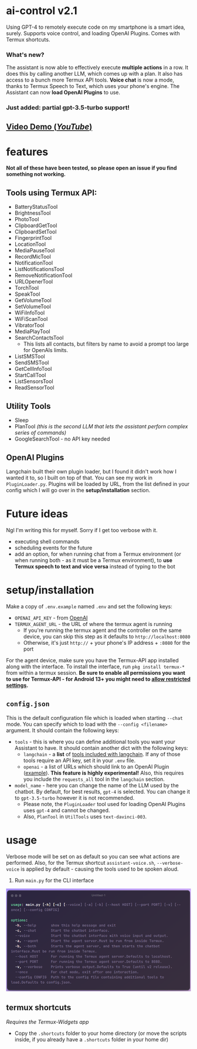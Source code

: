 # ai-control v2.1
Using GPT-4 to remotely execute code on my smartphone is a smart idea, surely. Supports voice control, and loading OpenAI Plugins. Comes with Termux shortcuts.

### What's new?

The assistant is now able to effectively execute **multiple actions** in a row. It does this by calling another LLM, which comes up with a plan. It also has access to a bunch more Termux API tools. **Voice chat** is now a mode, thanks to Termux Speech to Text, which uses your phone's engine. The Assistant can now **load OpenAI Plugins** to use.

### Just added: partial **gpt-3.5-turbo** support!

## [Video Demo (*YouTube*)](https://www.youtube.com/watch?v=nWdNP0BInNo)

# features
 **Not all of these have been tested, so please open an issue if you find something not working.**

## Tools using Termux API:

* BatteryStatusTool
* BrightnessTool
* PhotoTool
* ClipboardGetTool
* ClipboardSetTool
* FingerprintTool
* LocationTool
* MediaPauseTool
* RecordMicTool
* NotificationTool
* ListNotificationsTool
* RemoveNotificationTool
* URLOpenerTool
* TorchTool
* SpeakTool
* GetVolumeTool
* SetVolumeTool
* WiFiInfoTool
* WiFiScanTool
* VibratorTool
* MediaPlayTool
* SearchContactsTool
    * This lists all contacts, but filters by name to avoid a prompt too large for OpenAIs limits.
* ListSMSTool
* SendSMSTool
* GetCellInfoTool
* StartCallTool
* ListSensorsTool
* ReadSensorTool

## Utility Tools

* Sleep
* PlanTool *(this is the second LLM that lets the assistant perforn complex series of commands)*
* GoogleSearchTool - no API key needed

## OpenAI Plugins

Langchain built their own plugin loader, but I found it didn't work how I wanted it to, so I built on top of that. You can see my work in `PluginLoader.py`. Plugins will be loaded by URL, from the list defined in your config which I will go over in the **setup/installation** section.

# Future ideas

Ngl I'm writing this for myself. Sorry if I get too verbose with it.

* executing shell commands
* scheduling events for the future
* add an option, for when running chat from a Termux environment (or when running both - as it must be a Termux environment), to **use Termux speech to text and vice versa** instead of typing to the bot

# setup/installation
Make a copy of `.env.example` named `.env` and set the following keys:

* `OPENAI_API_KEY` - from [OpenAI](https://platform.openai.com)
* `TERMUX_AGENT_URL` - the URL of where the termux agent is running
    * If you're running the termux agent and the controller on the same device, you can skip this step as it defaults to `http://localhost:8080`
    * Otherwise, it's just `http://` + your phone's IP address + `:8080` for the port

For the agent device, make sure you have the Termux-API app installed along with the interface. To install the interface, run `pkg install termux-*` from within a termux session. **Be sure to enable all permissions you want to use for Termux-API - for Android 13+ you might need to [allow restricted settings](https://support.google.com/android/answer/12623953?hl=en).**

## `config.json`

This is the default configuration file which is loaded when starting `--chat` mode. You can specify which to load with the `--config <filename>` argument. It should contain the following keys:

* `tools` - this is where you can define additional tools you want your Assistant to have. It should contain another dict with the following keys:
    * `langchain` - a **list** of [tools included with langchain](https://python.langchain.com/en/latest/modules/agents/tools.html). If any of those tools require an API key, set it in your `.env` file. 
    * `openai` - a list of URLs which should link to an OpenAI Plugin ([example](https://www.klarna.com/.well-known/ai-plugin.json)). **This feature is highly experimental!** Also, this requires you include the `requests_all` tool in the `langchain` section.
* `model_name` - here you can change the name of the LLM used by the chatbot. By default, for best results, `gpt-4` is selected. You can change it to `gpt-3.5-turbo` however it is not recommended. 
    * Please note, the `PluginLoader` tool used for loading OpenAI Plugins uses `gpt-4` and cannot be changed.
    * Also, `PlanTool` in `UtilTools` uses `text-davinci-003`.

# usage

Verbose mode will be set on as default so you can see what actions are performed. Also, for the Termux shortcut `assistant-voice.sh`, `--verbose-voice` is applied by default - causing the tools used to be spoken aloud.

1. Run `main.py` for the CLI interface

![Usage (old)](/media/cli_usage.png)

## termux shortcuts

*Requires the Termux-Widgets app*

* Copy the `.shortcuts` folder to your home directory (or move the scripts inside, if you already have a `.shortcuts` folder in your home dir)
